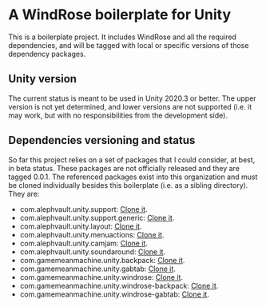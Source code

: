 # A WindRose boilerplate for Unity

This is a boilerplate project. It includes WindRose and all the required dependencies, and will be tagged with local or specific versions of those dependency packages.

Unity version
-------------

The current status is meant to be used in Unity 2020.3 or better. The upper version is not yet determined, and lower versions are not supported (i.e. it may work, but with no responsibilities from the development side).

Dependencies versioning and status
----------------------------------

So far this project relies on a set of packages that I could consider, at best, in beta status. These packages are not officially released and they are tagged 0.0.1. The referenced packages exist into this organization and must be cloned individually besides this boilerplate (i.e. as a sibling directory). They are:

 - com.alephvault.unity.support: [Clone it](http://github.com/AlephVault/unity-support).
 - com.alephvault.unity.support.generic: [Clone it](http://github.com/AlephVault/unity-support-generic).
 - com.alephvault.unity.layout: [Clone it](http://github.com/AlephVault/unity-layout).
 - com.alephvault.unity.menuactions: [Clone it](http://github.com/AlephVault/unity-menu-actions).
 - com.alephvault.unity.camjam: [Clone it](http://github.com/AlephVault/unity-camjam).
 - com.alephvault.unity.soundaround: [Clone it](http://github.com/AlephVault/unity-soundaround).
 - com.gamemeanmachine.unity.backpack: [Clone it](http://gitlab.com/gamemeanmachine/unity-backpack).
 - com.gamemeanmachine.unity.gabtab: [Clone it](http://gitlab.com/gamemeanmachine/unity-gabtab).
 - com.gamemeanmachine.unity.windrose: [Clone it](http://gitlab.com/gamemeanmachine/unity-windrose).
 - com.gamemeanmachine.unity.windrose-backpack: [Clone it](http://gitlab.com/gamemeanmachine/unity-windrose-backpack-plugin).
 - com.gamemeanmachine.unity.windrose-gabtab: [Clone it](http://gitlab.com/gamemeanmachine/unity-windrose-gabtab-plugin).
